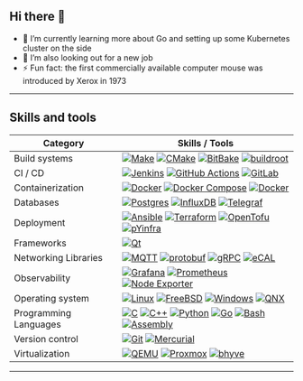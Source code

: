 ## Hi there 👋

<!--
**cristian-caloghera/cristian-caloghera** is a ✨ _special_ ✨ repository because its `README.md` (this file) appears on your GitHub profile.

Here are some ideas to get you started:

- 🔭 I’m currently working on ...
- 🌱 I’m currently learning ...
- 👯 I’m looking to collaborate on ...
- 🤔 I’m looking for help with ...
- 💬 Ask me about ...
- 📫 How to reach me: ...
- 😄 Pronouns: ...
- ⚡ Fun fact: ...
-->

 - 🌱 I’m currently learning more about Go and setting up some Kubernetes cluster on the side
 - 🤔 I’m also looking out for a new job
 - ⚡ Fun fact: the first commercially available computer mouse was introduced by Xerox in 1973

----

## Skills and tools

| Category | Skills / Tools |
|--|--|
| Build systems | [![Make](https://img.shields.io/badge/GNU_Make-A42E2B?logo=GNU&logoColor=black)](#) [![CMake](https://img.shields.io/badge/CMake-064F8C?logo=CMake&logoColor=white)](#) [![BitBake](https://custom-icon-badges.demolab.com/badge/BitBake-009BDB)](#)  [![buildroot](https://custom-icon-badges.demolab.com/badge/buildroot-edc92f)](#) |
| CI / CD | [![Jenkins](https://img.shields.io/badge/Jenkins-D24939?logo=Jenkins&logoColor=white)](#) [![GitHub Actions](https://img.shields.io/badge/githubactions-2088FF?logo=githubactions&logoColor=white)](#) [![GitLab](https://img.shields.io/badge/GitLab-FC6D26?logo=GitLab&logoColor=white)](#) |
| Containerization | [![Docker](https://img.shields.io/badge/Docker-2496ED?logo=docker&logoColor=fff)](#) [![Docker Compose](https://img.shields.io/badge/Docker_Compose-2496ED?logo=docker&logoColor=fff)](#) [![Docker](https://img.shields.io/badge/Kubernetes-326CE5?logo=Kubernetes&logoColor=white)](#) |
| Databases | [![Postgres](https://img.shields.io/badge/Postgres-%23316192.svg?logo=postgresql&logoColor=white)](#)  [![InfluxDB](https://img.shields.io/badge/InfluxDB-22ADF6?logo=influxdb&logoColor=fff)](#) [![Telegraf](https://img.shields.io/badge/Telegraf-ce0e7e)](#) |
| Deployment | [![Ansible](https://img.shields.io/badge/Ansible-EE0000?logo=Ansible&logoColor=white)](#) [![Terraform](https://img.shields.io/badge/Terraform-844FBA?logo=Terraform&logoColor=white)](#) [![OpenTofu](https://img.shields.io/badge/OpenTofu-FFDA18?logo=OpenTofu&logoColor=black)](#) [![pYinfra](https://img.shields.io/badge/pyInfra-54AC63)](#) |
| Frameworks |  [![Qt](https://img.shields.io/badge/Qt-41CD52?logo=Qt&logoColor=black)](#) |
| Networking Libraries | [![MQTT](https://img.shields.io/badge/MQTT-660066?logo=MQTT&logoColor=white)](#) [![protobuf](https://img.shields.io/badge/protobuf-EE3123)](#) [![gRPC](https://img.shields.io/badge/gRPC-2C3E50)](#) [![eCAL](https://img.shields.io/badge/eCAL-FFA500)](#) | 
| Observability | [![Grafana](https://img.shields.io/badge/Grafana-F46800?logo=Grafana&logoColor=white)](#) [![Prometheus](https://img.shields.io/badge/Prometheus-E6522C?logo=Prometheus&logoColor=white)](#) [![Node Exporter](https://img.shields.io/badge/Node_Exporter-E6522C)](#) |
| Operating system | [![Linux](https://img.shields.io/badge/Linux-FCC624?logo=linux&logoColor=black)](#) [![FreeBSD](https://img.shields.io/badge/FreeBSD-AB2B28?logo=freebsd&logoColor=fff)](#) [![Windows](https://custom-icon-badges.demolab.com/badge/Windows-0078D6?logo=windows11&logoColor=white)](#) [![QNX](https://custom-icon-badges.demolab.com/badge/QNX-FF443A?logo=blackberry11&logoColor=white)](#) |
| Programming Languages | [![C](https://img.shields.io/badge/C-00599C?logo=c&logoColor=white)](#) [![C++](https://img.shields.io/badge/C++-%2300599C.svg?logo=c%2B%2B&logoColor=white)](#) [![Python](https://img.shields.io/badge/Python-3776AB?logo=python&logoColor=fff)](#) [![Go](https://img.shields.io/badge/Go-%2300ADD8.svg?&logo=go&logoColor=white)](#) [![Bash](https://img.shields.io/badge/Bash-4EAA25?logo=gnubash&logoColor=fff)](#) [![Assembly](https://img.shields.io/badge/Assembly-2C3E50)](#) |
| Version control | [![Git](https://img.shields.io/badge/Git-F05032?logo=git&logoColor=fff)](#) [![Mercurial](https://img.shields.io/badge/Mercurial-999?logo=mercurial&logoColor=fff)](#)  |
| Virtualization | [![QEMU](https://img.shields.io/badge/QEMU-FF6600?logo=QEMU&logoColor=white)](#) [![Proxmox](https://img.shields.io/badge/Proxmox-E57000?logo=Proxmox&logoColor=white)](#) [![bhyve](https://img.shields.io/badge/bhyve-ed6300)](#) |

----
